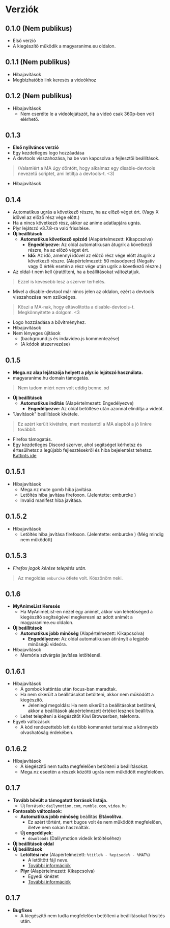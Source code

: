 # Verziók
## 0.1.0 (Nem publikus)
- Első verzió
- A kiegészítő működik a magyaranime.eu oldalon.
 
## 0.1.1 (Nem publikus)
- Hibajavítások
- Megbízhatóbb link keresés a videókhoz

## 0.1.2 (Nem publikus)
- Hibajavítások
    - Nem cserélte le a videólejátszót, ha a videó csak 360p-ben volt elérhető.

## 0.1.3
 - **Első nyilvános verzió**
 - Egy kezdetleges logo hozzáadása
 - A devtools visszahozása, ha be van kapcsolva a fejlesztői beállítások.
 > (Valamiért a MA úgy döntött, hogy alkalmaz egy disable-devtools nevezetű scriptet, ami letiltja a devtools-t. <3)
 - Hibajavítások

## 0.1.4
- Automatikus ugrás a következő részre, ha az előző véget ért. (Vagy X idővel az előző rész vége előtt.)
- Ha a nincs következő rész, akkor az anime adatlapjára ugrás.
- Plyr lejátszó v3.7.8-ra való frissítése.
- **Új beállítások**
  - **Automatikus következő epizód** (Alapértelmezett: Kikapcsolva)
    - **Engedélyezve**: Az oldal automatikusan átugrik a következő részre, ha az előző véget ért.
    - **Idő**: Az idő, amennyi idővel az előző rész vége előtt átugrik a következő részre. (Alapértelmezett: 50 másodperc) (Negatív vagy 0 érték esetén a rész vége után ugrik a következő részre.)
- Az oldal-t nem kell újratölteni, ha a beállításokat változtatjuk.
> Ezzel is kevesebb lesz a szerver terhelés.
- Mivel a disable-devtool már nincs jelen az oldalon, ezért a devtools visszahozása nem szükséges.
> Köszi a MA-nak, hogy eltávolította a disable-devtools-t. Megkönnyítette a dolgom. <3
- Logo hozzáadása a bővítményhez.
- Hibajavítások
- Nem lényeges újítások
    - (background.js és indavideo.js kommentezése)
    - (A kódok átszervezése)


## 0.1.5
- **Mega.nz alap lejátszója helyett a plyr.io lejátszó használata.**
- magyaranime.hu domain támogatás.
> Nem tudom miért nem volt eddig benne. xd
- **Új beállítások**
  - **Automatikus indítás** (Alapértelmezett: Engedélyezve)
    - **Engedélyezve**: Az oldal betöltése után azonnal elindítja a videót.
- "Javítások" beállítások kivétele.
> Ez azért került kivételre, mert mostantól a MA alapból a jó linkre továbbít.
- Firefox támogatás.
- Egy kezdetleges Discord szerver, ahol segítséget kérhetsz és értesülhetsz a legújabb fejlesztésekről és hiba bejelentést tehetsz. [Kattints ide](https://discord.gg/dJX4tVGZhY)

## 0.1.5.1
- Hibajavítások
  - Mega.nz mute gomb hiba javítása.
  - Letöltés hiba javítása firefoxon. (Jelentette: emburcke )
  - Invalid manifest hiba javítása.

## 0.1.5.2
- Hibajavítások
  - Letöltés hiba javítása firefoxon. (Jelentette: emburcke ) (Még mindig nem működött)


## 0.1.5.3
- *Firefox jogok kérése telepítés után.*
> Az megoldás `emburcke` ötlete volt. Köszönöm neki.


## 0.1.6
- **MyAnimeList Keresés**
  - Ha MyAnimeList-en nézel egy animét, akkor van lehetőséged a kiegészítő segítségével megkeresni az adott animét a magyaranime.eu oldalon.
- **Új beállítások**
  - **Automatikus jobb minőség** (Alapértelmezett: Kikapcsolva)
    - **Engedélyezve**: Az oldal automatikusan átirányít a legjobb minőségű videóra.
- Hibajavítások
  - Memória szivárgás javítása letöltésnél.

## 0.1.6.1
- Hibajavítások
  - A gombok kattintás után focus-ban maradtak.
  - Ha nem sikerült a beállításokat betölteni, akkor nem működött a kiegészítő.
    - Jelenlegi megoldás: Ha nem sikerült a beállításokat betölteni, akkor a beállítások alapértelmezett értékei lesznek beállítva.
  - Lehet telepíteni a kiegészítőt Kiwi Browserben, telefonra.
- Egyéb változások
  - A kód rendezettebb lett és több kommentet tartalmaz a könnyebb olvashatóság érdekében.

## 0.1.6.2
- Hibajavítások
  - A kiegészítő nem tudta megfelelően betölteni a beállításokat.
  - Mega.nz eseetén a részek közötti ugrás nem működött megfelelően.


## 0.1.7
- **Tovább bővült a támogatott források listája.**
    - Új források: `dailymotion.com`, `rumble.com`, `videa.hu`
- **Fontosabb változások**:
    - **Automatikus jobb minőség** beállítás **Eltávolítva**.
        - Ez azért történt, mert bugos volt és nem működött megfelelően, illetve nem sokan használták.
    - **Új engedélyek**:
        - `downloads` (Dalilymotion videók letöltéséhez)
- **Új beállítások oldal**
- **Új beállítások**
  - **Letöltési név** (Alapértelmezett: `%title% - %episode% - %MAT%`)
    - A letöltött fájl neve.
    - [További információk](SETTINGS.md#letöltési-név)
  - **Plyr** (Alapértelmezett: Kikapcsolva)
    - Egyedi kinézet
    - [További információk](SETTINGS.md#plyr)

## 0.1.7
- **Bugfixes**
  - A kiegészítő nem tudta megfelelően betölteni a beállításokat frissítés után.


